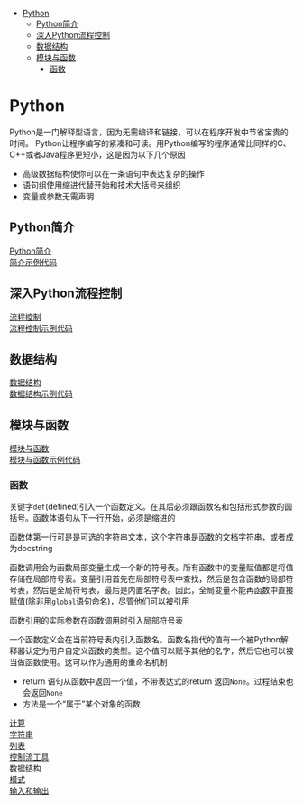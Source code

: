 

<!-- @import "[TOC]" {cmd="toc" depthFrom=1 depthTo=6 orderedList=false} -->

<!-- code_chunk_output -->

* [Python](#python)
	* [Python简介](#python简介)
	* [深入Python流程控制](#深入python流程控制)
	* [数据结构](#数据结构)
	* [模块与函数](#模块与函数)
		* [函数](#函数)

<!-- /code_chunk_output -->

# Python

Python是一门解释型语言，因为无需编译和链接，可以在程序开发中节省宝贵的时间。
Python让程序编写的紧凑和可读。用Python编写的程序通常比同样的C、C++或者Java程序更短小，这是因为以下几个原因

- 高级数据结构使你可以在一条语句中表达复杂的操作
- 语句组使用缩进代替开始和技术大括号来组织
- 变量或参数无需声明

## Python简介

[Python简介](tutorial/3_Python简介.md)<br/>
[简介示例代码](tutorial/3_Python简介.py)<br/>

## 深入Python流程控制

[流程控制](tutorial/4_深入Python流程控制.md)<br/>
[流程控制示例代码](tutorial/4_深入Python流程控制.py)<br>

## 数据结构

[数据结构](tutorial/5_数据结构.md)</br>
[数据结构示例代码](tutorial/5_数据结构.py)</br>

## 模块与函数

[模块与函数](tutorial/6_模块.md)</br>
[模块与函数示例代码](tutorial/6_模块.py)</br>

### 函数

关键字`def`(defined)引入一个函数定义。在其后必须跟函数名和包括形式参数的圆括号。函数体语句从下一行开始，必须是缩进的

函数体第一行可是是可选的字符串文本，这个字符串是函数的文档字符串，或者成为docstring

函数调用会为函数局部变量生成一个新的符号表。所有函数中的变量赋值都是将值存储在局部符号表。变量引用首先在局部符号表中查找，然后是包含函数的局部符号表，然后是全局符号表，最后是内置名字表。因此，全局变量不能再函数中直接赋值(除非用`global`语句命名)，尽管他们可以被引用

函数引用的实际参数在函数调用时引入局部符号表

一个函数定义会在当前符号表内引入函数名。函数名指代的值有一个被Python解释器认定为用户自定义函数的类型。这个值可以赋予其他的名字，然后它也可以被当做函数使用。这可以作为通用的重命名机制

- return 语句从函数中返回一个值，不带表达式的return 返回`None`。过程结束也会返回`None`
- 方法是一个“属于”某个对象的函数

[计算](calculator.py)</br>
[字符串](strings.py)</br>
[列表](lists.py)</br>
[控制流工具](controlflowtools.py)</br>
[数据结构](datastructures.py)</br>
[模式](modules.py)</br>
[输入和输出](inputandoutput.py)</br>
